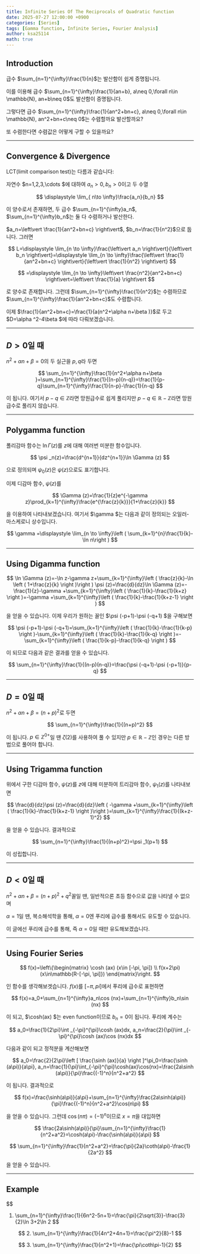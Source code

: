 ```yaml
---
title: Infinite Series Of The Reciprocals of Quadratic function
date: 2025-07-27 12:00:00 +0900
categories: [Series]
tags: [Gamma function, Infinite Series, Fourier Analysis]
author: ksa25114
math: true
---
```



## Introduction

급수 $\sum_{n=1}^{\infty}\frac{1}{n}$는 발산함이 쉽게 증명됩니다.

이를 이용해 급수 $\sum_{n=1}^{\infty}\frac{1}{an+b}, a\neq 0,\forall n\in \mathbb{N}, an+b\neq 0$도 발산함이 증명됩니다.

그렇다면 급수 $\sum_{n=1}^{\infty}\frac{1}{an^2+bn+c}, a\neq 0,\forall n\in \mathbb{N}, an^2+bn+c\neq 0$는 수렴할까요 발산할까요?

또 수렴한다면 수렴값은 어떻게 구할 수 있을까요?

---

## Convergence & Divergence

LCT(limit comparison test)는 다름과 같습니다:

자연수 $n=1,2,3,\cdots $에 대하여 $a_n>0, b_n>0$이고 두 수열

$$
\displaystyle \lim_{ n\to \infty}\frac{a_n}{b_n}
$$

이 양수로서 존재하면, 두 급수 $\sum_{n=1}^{\infty}a_n$, $\sum_{n=1}^{\infty}b_n$는 둘 다 수렴하거나 발산한다.

$a_n=\left\vert \frac{1}{an^2+bn+c} \right\vert$, $b_n=\frac{1}{n^2}$으로 둡니다. 그러면

$$
L=\displaystyle \lim_{n \to \infty}\frac{\left\vert a_n \right\vert}{\left\vert b_n \right\vert}=\displaystyle \lim_{n \to \infty}\frac{\left\vert \frac{1}{an^2+bn+c} \right\vert}{\left\vert \frac{1}{n^2} \right\vert}
$$

$$
=\displaystyle \lim_{n \to \infty}\left\vert \frac{n^2}{an^2+bn+c} \right\vert=\left\vert \frac{1}{a} \right\vert
$$

로 양수로 존재합니다. 그런데 $\sum_{n=1}^{\infty}\frac{1}{n^2}$는 수렴하므로 $\sum_{n=1}^{\infty}\frac{1}{an^2+bn+c}$도 수렴합니다.

이제 $\frac{1}{an^2+bn+c}=\frac{1}{a(n^2+\alpha n+\beta )}$로 두고 $D=\alpha ^2-4\beta $에 따라 다뤄보겠습니다.

---

## $D>0$일 때

$n^2+\alpha n+\beta =0$의 두 실근을 $p, q$라 두면 

$$
\sum_{n=1}^{\infty}\frac{1}{n^2+\alpha n+\beta }=\sum_{n=1}^{\infty}\frac{1}{(n-p)(n-q)}=\frac{1}{p-q}\sum_{n=1}^{\infty}\frac{1}{n-p}-\frac{1}{n-q}
$$

이 됩니다. 여기서 $p-q\in \mathbb{Z}$라면 망원급수로 쉽게 풀리지만 $p-q\in \mathbb{R}-\mathbb{Z}$라면 망원급수로 풀리지 않습니다.


---

## Polygamma function

폴리감마 함수는 $\ln \Gamma (z)$를 $z$에 대해 여러번 미분한 함수입니다. 

$$
\psi _n(z)=\frac{d^{n+1}}{dz^{n+1}}\ln \Gamma (z)
$$

으로 정의되며 $\psi _0(z)$은 $\psi (z)$으로도 표기합니다.

이제 디감마 함수, $\psi (z)$를 

$$
\Gamma (z)=\frac{1}{z}e^{-\gamma z}\prod_{k=1}^{\infty}\frac{e^{\frac{z}{k}}}{1+\frac{z}{k}}
$$

을 이용하여 나타내보겠습니다. 여기서 $\gamma $는 다음과 같이 정의되는 오일러-마스케로니 상수입니다.

$$
\gamma =\displaystyle \lim_{n \to \infty}\left ( \sum_{k=1}^{n}\frac{1}{k}-\ln n\right )
$$

---

## Using Digamma function

$$
\ln \Gamma (z)=-\ln z-\gamma z+\sum_{k=1}^{\infty}\left ( \frac{z}{k}-\ln \left ( 1+\frac{z}{k} \right )\right )
\psi (z)=\frac{d}{dz}\ln \Gamma (z)=-\frac{1}{z}-\gamma +\sum_{k=1}^{\infty}\left ( \frac{1}{k}-\frac{1}{k+z} \right )=-\gamma +\sum_{k=1}^{\infty}\left ( \frac{1}{k}-\frac{1}{k+z-1} \right )
$$

을 얻을 수 있습니다. 이제 우리가 원하는 꼴인 $\psi (-p+1)-\psi (-q+1) $을 구해보면

$$
\psi (-p+1)-\psi (-q+1)=\sum_{k=1}^{\infty}\left ( \frac{1}{k}-\frac{1}{k-p} \right )-\sum_{k=1}^{\infty}\left ( \frac{1}{k}-\frac{1}{k-q} \right )=-\sum_{k=1}^{\infty}\left ( \frac{1}{k-p}-\frac{1}{k-q} \right )
$$

이 되므로 다음과 같은 결과를 얻을 수 있습니다.

$$
\sum_{n=1}^{\infty}\frac{1}{(n-p)(n-q)}=\frac{\psi (-q+1)-\psi (-p+1)}{p-q}
$$

---

## $D=0$일 때

$n^2+\alpha n+\beta =(n+p)^2$로 두면

$$
\sum_{n=1}^{\infty}\frac{1}{(n+p)^2}
$$

이 됩니다. $p\in \mathbb{Z}^{0+}$일 땐 $\zeta (2)$를 사용하여 풀 수 있지만 $p\in \mathbb{R}-\mathbb{Z}$인 경우는 다른 방법으로 풀어야 합니다.

---

## Using Trigamma function

위에서 구한 디감마 함수, $\psi (z)$를 $z$에 대해 미분하여 트리감마 함수, $\psi _1(z)$를 나타내보면

$$
\frac{d}{dz}\psi (z)=\frac{d}{dz}\left ( -\gamma +\sum_{k=1}^{\infty}\left ( \frac{1}{k}-\frac{1}{k+z-1} \right )\right )=\sum_{k=1}^{\infty}\frac{1}{(k+z-1)^2}
$$

을 얻을 수 있습니다. 결과적으로

$$
\sum_{n=1}^{\infty}\frac{1}{(n+p)^2}=\psi _1(p+1)
$$

이 성립합니다.

---

## $D<0$일 때

$n^2+\alpha n+\beta =(n+p)^2+q^2$꼴일 땐, 일반적으론 초등 함수으로 값을 나타낼 수 없으며 

$\alpha =1$일 땐, 복소해석학을 통해, $\alpha =0$엔 푸리에 급수를 통해서도 유도할 수 있습니다.

이 글에선 푸리에 급수를 통해, 즉 $\alpha =0$일 때만 유도해보겠습니다.

---

## Using Fourier Series

$$
f(x)=\left\{\begin{matrix}
\cosh (ax) (x\in [-\pi, \pi]) \\ f(x+2\pi) (x\in\mathbb{R-[-\pi, \pi]})
\end{matrix}\right.
$$

인 함수를 생각해보겟습니다. $f(x)$를 $[-\pi, pi]$에서 푸리에 급수로 표현하면

$$
f(x)=a_0+\sum_{n=1}^{\infty}a_n\cos (nx)+\sum_{n=1}^{\infty}b_n\sin (nx)
$$

이 되고, $\cosh(ax) $는 even function이므로 $b_n=0$이 됩니다. 푸리에 계수는

$$
a_0=\frac{1}{2\pi}\int _{-\pi}^{\pi}\cosh (ax)dx, a_n=\frac{2}{\pi}\int _{-\pi}^{\pi}\cosh (ax)\cos (nx)dx
$$

다음과 같이 되고 정적분을 계산해보면

$$
a_0=\frac{2}{2\pi}\left [ \frac{\sinh (ax)}{a} \right ]^\pi_0=\frac{\sinh (a\pi)}{a\pi},
a_n=\frac{1}{\pi}\int_{-\pi}^{\pi}\cosh(ax)\cos(nx)=\frac{2a\sinh (a\pi)}{\pi}\frac{(-1)^n}{n^2+a^2}
$$

이 됩니다. 결과적으로

$$
f(x)=\frac{\sinh(a\pi)}{a\pi}+\sum_{n=1}^{\infty}\frac{2a\sinh(a\pi)}{\pi}\frac{(-1)^n}{n^2+a^2}\cos(n\pi)
$$

을 얻을 수 있습니다. 그런데 $\cos(n\pi)=(-1)^n$이므로 $x=\pi$을 대입하면

$$
\frac{2a\sinh(a\pi)}{\pi}\sum_{n=1}^{\infty}\frac{1}{n^2+a^2}=\cosh(a\pi)-\frac{\sinh(a\pi)}{a\pi}
$$

$$
\sum_{n=1}^{\infty}\frac{1}{n^2+a^2}=\frac{\pi}{2a}\coth(a\pi)-\frac{1}{2a^2}
$$

을 얻을 수 있습니다.

---

## Example

$$
1. \sum_{n=1}^{\infty}\frac{1}{6n^2-5n+1}=\frac{\pi}{2\sqrt{3}}-\frac{3}{2}\ln 3+2\ln 2
$$

$$
2. \sum_{n=1}^{\infty}\frac{1}{4n^2+4n+1}=\frac{\pi^2}{8}-1
$$

$$
3. \sum_{n=1}^{\infty}\frac{1}{n^2+1}=\frac{\pi\coth\pi-1}{2}
$$